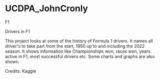 # UCDPA_JohnCronly
F1

Drivers in F1

This project looks at some of the history of Formula 1 drivers. It names all driver's to take part from the start, 1950 up to and including the 2022 season. It shows information like Championships won, races won, years active in F1, most successful drivers etc. Some charts and graphs are also shown.

Credits: Kaggle
